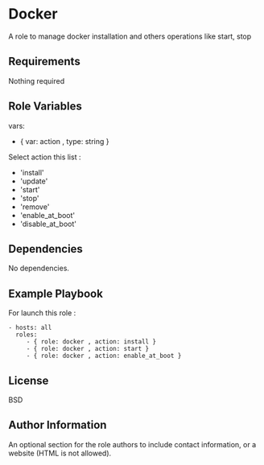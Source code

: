Docker
=========

A role to manage docker installation and others operations like start, stop

Requirements
------------

Nothing required

Role Variables
--------------
vars:

  - { var: action , type: string }

Select action this list :
  - 'install'
  - 'update'
  - 'start'
  - 'stop'
  - 'remove'
  - 'enable_at_boot'
  - 'disable_at_boot'

Dependencies
------------

No dependencies.

Example Playbook
----------------

For launch this role :

    - hosts: all
      roles:
         - { role: docker , action: install }
         - { role: docker , action: start }
         - { role: docker , action: enable_at_boot }

License
-------

BSD

Author Information
------------------

An optional section for the role authors to include contact information, or a website (HTML is not allowed).
